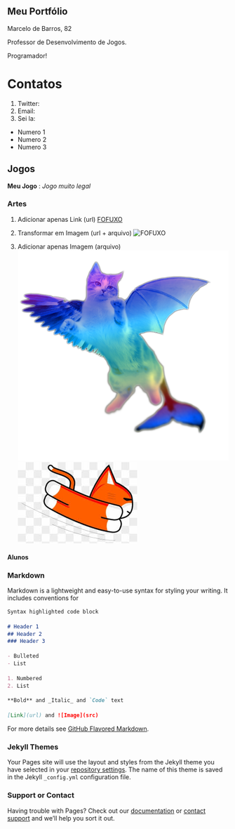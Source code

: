 ## Meu Portfólio

Marcelo de Barros, 82

Professor de Desenvolvimento de Jogos.

Programador!

# Contatos

1. Twitter:
2. Email:
3. Sei la:

- Numero 1
- Numero 2
- Numero 3

## Jogos

**Meu Jogo** : _Jogo muito legal_

### Artes

1. Adicionar apenas Link (url)
[FOFUXO](https://i.pinimg.com/originals/58/a1/7c/58a17c87559bbe1435f3cea1da626d59.jpg)

2. Transformar em Imagem (url + arquivo)
![FOFUXO](https://i.pinimg.com/originals/58/a1/7c/58a17c87559bbe1435f3cea1da626d59.jpg)

3. Adicionar apenas Imagem (arquivo)
![imagem1](flying-cat-png-3.png)
![imagem2](images.jpg)

#### Alunos




### Markdown

Markdown is a lightweight and easy-to-use syntax for styling your writing. It includes conventions for

```markdown
Syntax highlighted code block

# Header 1
## Header 2
### Header 3

- Bulleted
- List

1. Numbered
2. List

**Bold** and _Italic_ and `Code` text

[Link](url) and ![Image](src)
```

For more details see [GitHub Flavored Markdown](https://guides.github.com/features/mastering-markdown/).

### Jekyll Themes

Your Pages site will use the layout and styles from the Jekyll theme you have selected in your [repository settings](https://github.com/ifrnjogos/ifrnjogos.github.io/settings). The name of this theme is saved in the Jekyll `_config.yml` configuration file.

### Support or Contact

Having trouble with Pages? Check out our [documentation](https://help.github.com/categories/github-pages-basics/) or [contact support](https://github.com/contact) and we’ll help you sort it out.
